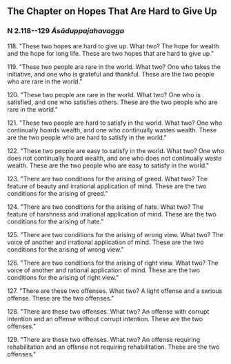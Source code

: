 ## The Chapter on Hopes That Are Hard to Give Up

### N 2.118--129 *Āsāduppajahavagga*

118\. "These two hopes are hard to give up. What two? The hope for wealth and
the hope for long life. These are two hopes that are hard to give up."

<!--pg-->
119\. "These two people are rare in the world. What two? One who takes the
initiative, and one who is grateful and thankful. These are the two
people who are rare in the world."

<!--pg-->
120\. "These two people are rare in the world. What two? One who is satisfied,
and one who satisfies others. These are the two people who are rare in
the world."

<!--pg-->
121\. "These two people are hard to satisfy in the world. What two? One who
continually hoards wealth, and one who continually wastes wealth. These
are the two people who are hard to satisfy in the world."

<!--pg-->
122\. "These two people are easy to satisfy in the world. What two? One who
does not continually hoard wealth, and one who does not continually
waste wealth. These are the two people who are easy to satisfy in the
world."

<!--pg-->
123\. "There are two conditions for the arising of greed. What two? The
feature of beauty and irrational application of mind. These are the two
conditions for the arising of greed."

<!--pg-->
124\. "There are two conditions for the arising of hate. What two? The feature
of harshness and irrational application of mind. These are the two
conditions for the arising of hate."

<!--pg-->
125\. "There are two conditions for the arising of wrong view. What two? The
voice of another and irrational application of mind. These are the two
conditions for the arising of wrong view."

<!--pg-->
126\. "There are two conditions for the arising of right view. What two? The
voice of another and rational application of mind. These are the two
conditions for the arising of right view."

<!--pg-->
127\. "There are these two offenses. What two? A light offense and a serious
offense. These are the two offenses."

<!--pg-->
128\. "There are these two offenses. What two? An offense with corrupt
intention and an offense without corrupt intention. These are the two
offenses."

<!--pg-->
129\. "There are these two offenses. What two? An offense requiring
rehabilitation and an offense not requiring rehabilitation. These are
the two offenses."

<!--pg-->
